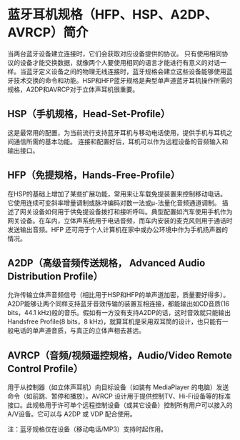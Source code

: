 # 蓝牙耳机规格（HFP、HSP、A2DP、AVRCP）简介

当两台蓝牙设备建立连接时，它们会获取对应设备提供的协议。 只有使用相同协议的设备才能交换数据，就像两个人要使用相同的语言才能进行有意义的对话一样。当蓝牙定义设备之间的物理无线连接时，蓝牙规格会建立这些设备能够使用蓝牙技术交换的命令和功能。HSP和HFP蓝牙规格是典型单声道蓝牙耳机操作所需的规格，A2DP和AVRCP对于立体声耳机很重要。
    
## HSP（手机规格，Head-Set-Profile）
这是最常用的配置，为当前流行支持蓝牙耳机与移动电话使用，提供手机与耳机之间通信所需的基本功能。 连接和配置好后，耳机可以作为远程设备的音频输入和输出接口。
    
## HFP（免提规格，Hands-Free-Profile）
在HSP的基础上增加了某些扩展功能，常用来让车载免提装置来控制移动电话。它使用连续可变斜率增量调制或脉冲编码对数一法或μ-法量化音频通道调制。 描述了网关设备如何用于供免提设备拨打和接听呼叫。典型配置如汽车使用手机作为网关设备。在车内，立体声系统用于电话音频，而车内安装的麦克风则用于通话时发送输出音频。HFP 还可用于个人计算机在家中或办公环境中作为手机扬声器的情况。
    
## A2DP（高级音频传送规格， Advanced Audio Distribution Profile）
允许传输立体声音频信号（相比用于HSP和HFP的单声道加密，质量要好得多）。A2DP能够让两个同样支持蓝牙音效传输的装置互相连接，都能输出如CD音质(16 bits，44.1 kHz)般的音乐。假如有一方没有支持A2DP的话，这时音效就只能输出Handsfree Profile(8 bits，8 kHz)，就算耳机是采用双耳筒的设计，也只能有一般电话的单声道音质，与真正的立体声相去甚远。
    
## AVRCP（音频/视频遥控规格，Audio/Video Remote Control Profile）
用于从控制器（如立体声耳机）向目标设备（如装有 MediaPlayer 的电脑）发送命令（如前跳、暂停和播放）。AVRCP 设计用于提供控制TV、Hi-Fi设备等的标准接口。此规格用于许可单个远程控制设备（或其它设备）控制所有用户可以接入的A/V设备。它可以与 A2DP 或 VDP 配合使用。

注：蓝牙规格仅在设备（移动电话/MP3）支持时起作用。
